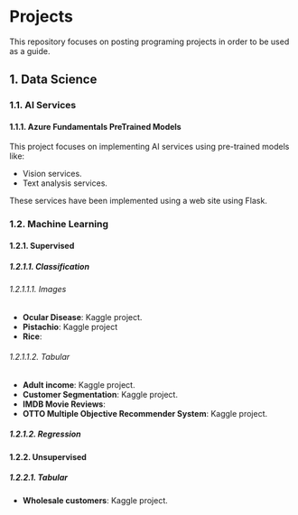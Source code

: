 # Projects

This repository focuses on posting programing projects in order to be used as a guide.

## 1. Data Science

### 1.1. AI Services

#### 1.1.1. Azure Fundamentals PreTrained Models

This project focuses on implementing AI services using pre-trained models like:

* Vision services.
* Text analysis services.

These services have been implemented using a web site using Flask.

### 1.2. Machine Learning

#### 1.2.1. Supervised

##### 1.2.1.1. Classification

###### 1.2.1.1.1. Images

* **Ocular Disease**: Kaggle project.
* **Pistachio**: Kaggle project
* **Rice**:

###### 1.2.1.1.2. Tabular

* **Adult income**: Kaggle project.
* **Customer Segmentation**: Kaggle project.
* **IMDB Movie Reviews**:
* **OTTO Multiple Objective Recommender System**: Kaggle project.

##### 1.2.1.2. Regression

#### 1.2.2. Unsupervised

##### 1.2.2.1. Tabular

* **Wholesale customers**: Kaggle project.
